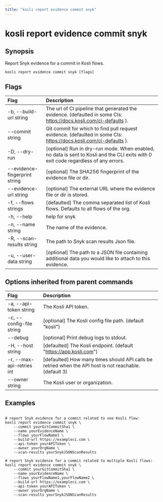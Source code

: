 ```yaml
---
title: "kosli report evidence commit snyk"
---
```


# kosli report evidence commit snyk

## Synopsis

Report Snyk evidence for a commit in Kosli flows.

```shell
kosli report evidence commit snyk [flags]
```

## Flags
| Flag | Description |
| :--- | :--- |
|    -b, --build-url string  |  The url of CI pipeline that generated the evidence. (defaulted in some CIs: https://docs.kosli.com/ci-defaults ).  |
|        --commit string  |  Git commit for which to find pull request evidence. (defaulted in some CIs: https://docs.kosli.com/ci-defaults ).  |
|    -D, --dry-run  |  [optional] Run in dry-run mode. When enabled, no data is sent to Kosli and the CLI exits with 0 exit code regardless of any errors.  |
|        --evidence-fingerprint string  |  [optional] The SHA256 fingerprint of the evidence file or dir.  |
|        --evidence-url string  |  [optional] The external URL where the evidence file or dir is stored.  |
|    -f, --flows strings  |  [defaulted] The comma separated list of Kosli flows. Defaults to all flows of the org.  |
|    -h, --help  |  help for snyk  |
|    -n, --name string  |  The name of the evidence.  |
|    -R, --scan-results string  |  The path to Snyk scan results Json file.  |
|    -u, --user-data string  |  [optional] The path to a JSON file containing additional data you would like to attach to this evidence.  |


## Options inherited from parent commands
| Flag | Description |
| :--- | :--- |
|    -a, --api-token string  |  The Kosli API token.  |
|    -c, --config-file string  |  [optional] The Kosli config file path. (default "kosli")  |
|        --debug  |  [optional] Print debug logs to stdout.  |
|    -H, --host string  |  [defaulted] The Kosli endpoint. (default "https://app.kosli.com")  |
|    -r, --max-api-retries int  |  [defaulted] How many times should API calls be retried when the API host is not reachable. (default 3)  |
|        --owner string  |  The Kosli user or organization.  |


## Examples

```shell

# report Snyk evidence for a commit related to one Kosli flow:
kosli report evidence commit snyk \
	--commit yourGitCommitSha1 \
	--name yourEvidenceName \
	--flows yourFlowName1 \
	--build-url https://exampleci.com \
	--api-token yourAPIToken \
	--owner yourOrgName	\
	--scan-results yourSnykJSONScanResults

# report Snyk evidence for a commit related to multiple Kosli flows:
kosli report evidence commit snyk \
	--commit yourGitCommitSha1 \
	--name yourEvidenceName \
	--flows yourFlowName1,yourFlowName2 \
	--build-url https://exampleci.com \
	--api-token yourAPIToken \
	--owner yourOrgName	\
	--scan-results yourSnykJSONScanResults

```

